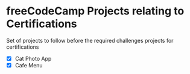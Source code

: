 # freeCodeCamp Projects relating to Certifications

 Set of projects to follow before the required challenges projects for
 certifications

 - [x] Cat Photo App
 - [x] Cafe Menu
